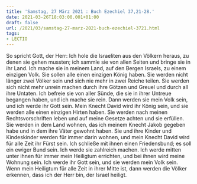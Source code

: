```yaml
---
title: 'Samstag, 27 März 2021 : Buch Ezechiel 37,21-28.'
date: 2021-03-26T18:03:00.001+01:00
draft: false
url: /2021/03/samstag-27-marz-2021-buch-ezechiel-3721.html
tags: 
- LECTIO
---
```


So spricht Gott, der Herr: Ich hole die Israeliten aus den Völkern heraus, zu denen sie gehen mussten; ich sammle sie von allen Seiten und bringe sie in ihr Land. Ich mache sie in meinem Land, auf den Bergen Israels, zu einem einzigen Volk. Sie sollen alle einen einzigen König haben. Sie werden nicht länger zwei Völker sein und sich nie mehr in zwei Reiche teilen. Sie werden sich nicht mehr unrein machen durch ihre Götzen und Greuel und durch all ihre Untaten. Ich befreie sie von aller Sünde, die sie in ihrer Untreue begangen haben, und ich mache sie rein. Dann werden sie mein Volk sein, und ich werde ihr Gott sein. Mein Knecht David wird ihr König sein, und sie werden alle einen einzigen Hirten haben. Sie werden nach meinen Rechtsvorschriften leben und auf meine Gesetze achten und sie erfüllen. Sie werden in dem Land wohnen, das ich meinem Knecht Jakob gegeben habe und in dem ihre Väter gewohnt haben. Sie und ihre Kinder und Kindeskinder werden für immer darin wohnen, und mein Knecht David wird für alle Zeit ihr Fürst sein. Ich schließe mit ihnen einen Friedensbund; es soll ein ewiger Bund sein. Ich werde sie zahlreich machen. Ich werde mitten unter ihnen für immer mein Heiligtum errichten, und bei ihnen wird meine Wohnung sein. Ich werde ihr Gott sein, und sie werden mein Volk sein. Wenn mein Heiligtum für alle Zeit in ihrer Mitte ist, dann werden die Völker erkennen, dass ich der Herr bin, der Israel heiligt.